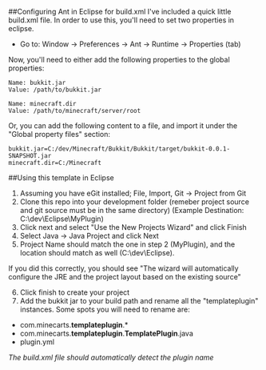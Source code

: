 ##Configuring Ant in Eclipse for build.xml
I've included a quick little build.xml file. In order to use this, you'll need to set two properties in eclipse.

-  Go to: Window -> Preferences -> Ant -> Runtime -> Properties (tab)

Now, you'll need to either add the following properties to the global properties:

    Name: bukkit.jar 
    Value: /path/to/bukkit.jar

    Name: minecraft.dir
    Value: /path/to/minecraft/server/root

Or, you can add the following content to a file, and import it under the "Global property files" section:

    bukkit.jar=C:/dev/Minecraft/Bukkit/Bukkit/target/bukkit-0.0.1-SNAPSHOT.jar
    minecraft.dir=C:/Minecraft
  
##Using this template in Eclipse

1.  Assuming you have eGit installed; File, Import, Git -> Project from Git
2.  Clone this repo into your development folder (remeber project source and git source must be in the same directory) (Example Destination: C:\dev\Eclipse\MyPlugin)
3.  Click next and select "Use the New Projects Wizard" and click Finish
4.  Select Java -> Java Project and click Next
5.  Project Name should match the one in step 2 (MyPlugin), and the location should match as well (C:\dev\Eclipse).

 If you did this correctly, you should see "The wizard will automatically configure the JRE and the project layout based on the existing source"

6.  Click finish to create your project
7.  Add the bukkit jar to your build path and rename all the "templateplugin" instances. Some spots you will need to rename are:
 -  com.minecarts.__templateplugin__.*
 -  com.minecarts.__templateplugin__.__TemplatePlugin__.java
 -  plugin.yml
 
*The build.xml file should automatically detect the plugin name*

